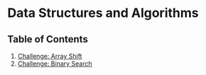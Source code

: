 # Data Structures and Algorithms

## Table of Contents

1. [Challenge: Array Shift](Challenges/ArrayShift)
2. [Challenge: Binary Search](Challenges/BinarySearch)